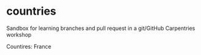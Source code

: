 # countries


Sandbox for learning branches and pull request in a git/GitHub Carpentries workshop


Countires:
France
